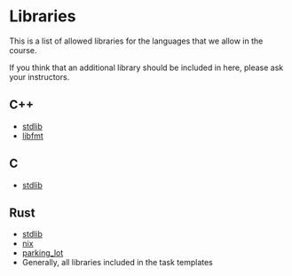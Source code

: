 # Libraries

This is a list of allowed libraries for the languages that we allow in the course.

If you think that an additional library should be included in here, please ask your instructors.

## C++

- [stdlib](https://en.cppreference.com/w/cpp/header)
- [libfmt](https://github.com/fmtlib/fmt)

## C

- [stdlib](https://en.cppreference.com/w/c/header)

## Rust

- [stdlib](https://doc.rust-lang.org/std/)
- [nix](https://crates.io/crates/nix)
- [parking_lot](https://crates.io/crates/parking_lot)
- Generally, all libraries included in the task templates 
